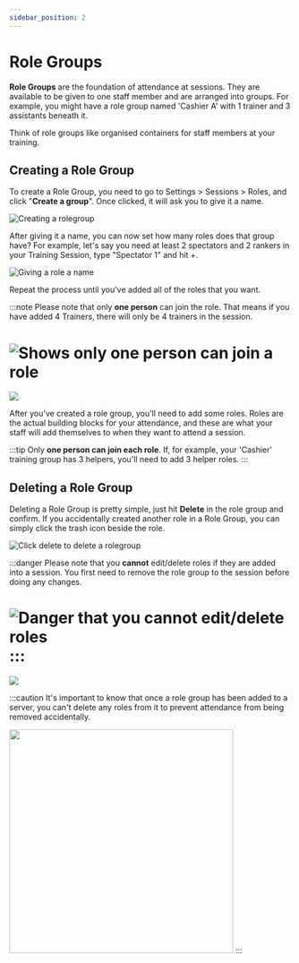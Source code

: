 ```yaml
---
sidebar_position: 2
---
```


# Role Groups
**Role Groups** are the foundation of attendance at sessions. They are available to be given to one staff member and are arranged into groups. For example, you might have a role group named 'Cashier A' with 1 trainer and 3 assistants beneath it. 

Think of role groups like organised containers for staff members at your training.

## Creating a Role Group
To create a Role Group, you need to go to Settings > Sessions > Roles, and click "**Create a group**". Once clicked, it will ask you to give it a name.

![Creating a rolegroup](/img/hyra-rolegroup.png)

After giving it a name, you can now set how many roles does that group have? For example, let's say you need at least 2 spectators and 2 rankers in your Training Session, type "Spectator 1" and hit +.

![Giving a role a name](/img/hyra-rolegroup2.png)

Repeat the process until you've added all of the roles that you want.

:::note
Please note that only **one person** can join the role. That means if you have added 4 Trainers, there will only be 4 trainers in the session.

![Shows only one person can join a role](/img/hyra-rolegroupwarn.png)
=======
![](/img/create-rg.png)

After you've created a role group, you'll need to add some roles. Roles are the actual building blocks for your attendance, and these are what your staff will add themselves to when they want to attend a session.

:::tip
Only **one person can join each role**. If, for example, your 'Cashier' training group has 3 helpers, you'll need to add 3 helper roles.
:::

## Deleting a Role Group
Deleting a Role Group is pretty simple, just hit **Delete** in the role group and confirm. If you accidentally created another role in a Role Group, you can simply click the trash icon beside the role.

![Click delete to delete a rolegroup](/img/hyra-rolegroup3.png)

:::danger
Please note that you **cannot** edit/delete roles if they are added into a session. You first need to remove the role group to the session before doing any changes.

![Danger that you cannot edit/delete roles](/img/hyra-sessionrole.png)
:::
=======
![](/img/delete-rg.png)

:::caution
It's important to know that once a role group has been added to a server, you can't delete any roles from it to prevent attendance from being removed accidentally.

<img src="/img/a01012a.png" width="400px"/>
:::
